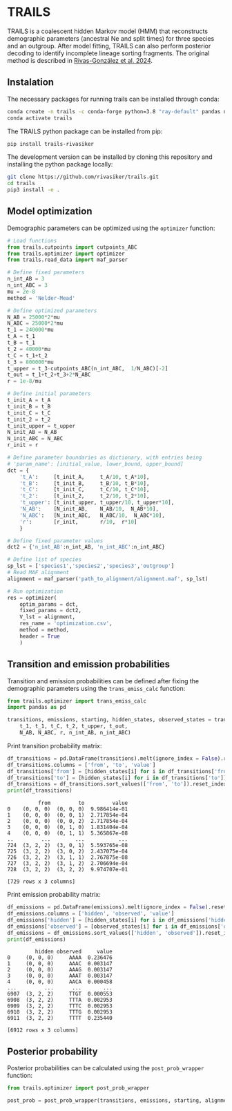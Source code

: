 # TRAILS

TRAILS is a coalescent hidden Markov model (HMM) that reconstructs demographic parameters (ancestral Ne and split times) for three species and an outgroup. After model fitting, TRAILS can also perform posterior decoding to identify incomplete lineage sorting fragments. The original method is described in [Rivas-González et al. 2024](https://doi.org/10.1371/journal.pgen.1010836).

## Instalation

The necessary packages for running trails can be installed through conda:

```bash
conda create -n trails -c conda-forge python=3.8 "ray-default" pandas numba numpy scipy biopython
conda activate trails
```

The TRAILS python package can be installed from pip:

```bash
pip install trails-rivasiker
```

The development version can be installed by cloning this repository and installing the python package locally:

```bash
git clone https://github.com/rivasiker/trails.git
cd trails
pip3 install -e .
```

## Model optimization

Demographic parameters can be optimized using the `optimizer` function:

```python
# Load functions
from trails.cutpoints import cutpoints_ABC
from trails.optimizer import optimizer
from trails.read_data import maf_parser

# Define fixed parameters
n_int_AB = 3
n_int_ABC = 3
mu = 2e-8
method = 'Nelder-Mead'

# Define optimized parameters
N_AB = 25000*2*mu
N_ABC = 25000*2*mu
t_1 = 240000*mu
t_A = t_1
t_B = t_1
t_2 = 40000*mu
t_C = t_1+t_2
t_3 = 800000*mu
t_upper = t_3-cutpoints_ABC(n_int_ABC,  1/N_ABC)[-2]
t_out = t_1+t_2+t_3+2*N_ABC
r = 1e-8/mu

# Define initial parameters
t_init_A = t_A
t_init_B = t_B
t_init_C = t_C
t_init_2 = t_2
t_init_upper = t_upper
N_init_AB = N_AB
N_init_ABC = N_ABC
r_init = r

# Define parameter boundaries as dictionary, with entries being
# 'param_name': [initial_value, lower_bound, upper_bound]
dct = {
    't_A':     [t_init_A,     t_A/10, t_A*10], 
    't_B':     [t_init_B,     t_B/10, t_B*10], 
    't_C':     [t_init_C,     t_C/10, t_C*10], 
    't_2':     [t_init_2,     t_2/10, t_2*10], 
    't_upper': [t_init_upper, t_upper/10, t_upper*10], 
    'N_AB':    [N_init_AB,    N_AB/10,  N_AB*10], 
    'N_ABC':   [N_init_ABC,   N_ABC/10,  N_ABC*10], 
    'r':       [r_init,       r/10,  r*10]
    }

# Define fixed parameter values
dct2 = {'n_int_AB':n_int_AB, 'n_int_ABC':n_int_ABC}

# Define list of species
sp_lst = ['species1','species2','species3','outgroup']
# Read MAF alignment
alignment = maf_parser('path_to_alignment/alignment.maf', sp_lst)

# Run optimization
res = optimizer(
    optim_params = dct, 
    fixed_params = dct2, 
    V_lst = alignment, 
    res_name = 'optimization.csv',
    method = method, 
    header = True
    )
```

## Transition and emission probabilities

Transition and emission probabilities can be defined after fixing the demographic parameters using the `trans_emiss_calc` function:

```python
from trails.optimizer import trans_emiss_calc
import pandas as pd

transitions, emissions, starting, hidden_states, observed_states = trans_emiss_calc(
    t_1, t_1, t_C, t_2, t_upper, t_out,
    N_AB, N_ABC, r, n_int_AB, n_int_ABC)
```

Print transition probability matrix:

```python
df_transitions = pd.DataFrame(transitions).melt(ignore_index = False).reset_index(level=0)
df_transitions.columns = ['from', 'to', 'value']
df_transitions['from'] = [hidden_states[i] for i in df_transitions['from']]
df_transitions['to'] = [hidden_states[i] for i in df_transitions['to']]
df_transitions = df_transitions.sort_values(['from', 'to']).reset_index(drop=True)
print(df_transitions)
```

```
          from         to         value
0    (0, 0, 0)  (0, 0, 0)  9.986414e-01
1    (0, 0, 0)  (0, 0, 1)  2.717854e-04
2    (0, 0, 0)  (0, 0, 2)  2.717854e-04
3    (0, 0, 0)  (0, 1, 0)  1.831404e-04
4    (0, 0, 0)  (0, 1, 1)  5.365867e-08
..         ...        ...           ...
724  (3, 2, 2)  (3, 0, 1)  5.593765e-08
725  (3, 2, 2)  (3, 0, 2)  2.437075e-04
726  (3, 2, 2)  (3, 1, 1)  2.767875e-08
727  (3, 2, 2)  (3, 1, 2)  2.706694e-04
728  (3, 2, 2)  (3, 2, 2)  9.974707e-01

[729 rows x 3 columns]
```

Print emission probability matrix:

```python
df_emissions = pd.DataFrame(emissions).melt(ignore_index = False).reset_index(level=0)
df_emissions.columns = ['hidden', 'observed', 'value']
df_emissions['hidden'] = [hidden_states[i] for i in df_emissions['hidden']]
df_emissions['observed'] = [observed_states[i] for i in df_emissions['observed']]
df_emissions = df_emissions.sort_values(['hidden', 'observed']).reset_index(drop=True)
print(df_emissions)
```

```
         hidden observed     value
0     (0, 0, 0)     AAAA  0.236476
1     (0, 0, 0)     AAAC  0.003147
2     (0, 0, 0)     AAAG  0.003147
3     (0, 0, 0)     AAAT  0.003147
4     (0, 0, 0)     AACA  0.000458
...         ...      ...       ...
6907  (3, 2, 2)     TTGT  0.000553
6908  (3, 2, 2)     TTTA  0.002953
6909  (3, 2, 2)     TTTC  0.002953
6910  (3, 2, 2)     TTTG  0.002953
6911  (3, 2, 2)     TTTT  0.235440

[6912 rows x 3 columns]
```

## Posterior probability

Posterior probabilities can be calculated using the `post_prob_wrapper` function:

```python
from trails.optimizer import post_prob_wrapper

post_prob = post_prob_wrapper(transitions, emissions, starting, alignment)
```
